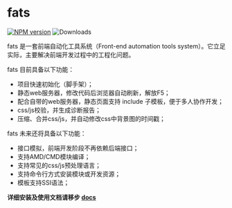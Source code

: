 # fats

[![NPM version](https://badge.fury.io/js/fats.svg)](http://badge.fury.io/js/fats)
![Downloads](http://img.shields.io/npm/dm/fats.svg)


fats 是一套前端自动化工具系统（Front-end automation tools system）。它立足实际，主要解决前端开发过程中的工程化问题。

fats 目前具备以下功能：

* 项目快速初始化（脚手架）；
* 静态web服务器，修改代码后浏览器自动刷新，解放F5；
* 配合自带的web服务器，静态页面支持 include 子模板，便于多人协作开发；
* css/js校验，并生成诊断报告；
* 压缩、合并css/js，并自动修改css中背景图的时间戳；

fats 未来还将具备以下功能：

* 接口模拟，前端开发阶段不再依赖后端接口；
* 支持AMD/CMD模块编译；
* 支持常见的css/js预处理语言；
* 支持命令行方式安装模块或开发资源；
* 模板支持SSI语法；


**详细安装及使用文档请移步 [docs](./docs/getting-started.md)**

